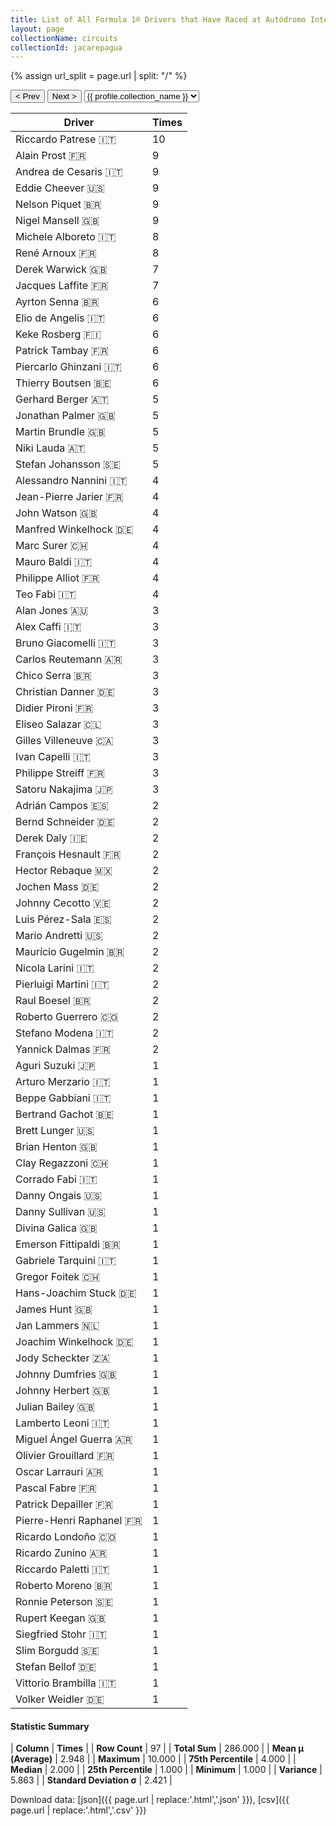 ```yaml
---
title: List of All Formula 1® Drivers that Have Raced at Autódromo Internacional Nelson Piquet
layout: page
collectionName: circuits
collectionId: jacarepagua
---
```


{% assign url_split = page.url | split: "/" %}
<div id="collection-navigation">
<button onclick="selector.options[selector.selectedIndex-1].value && (window.location = selector.options[selector.selectedIndex-1].value);">&lt; Prev</button>
<button onclick="selector.options[selector.selectedIndex+1].value && (window.location = selector.options[selector.selectedIndex+1].value);">Next &gt;</button>
<select id="selector" onchange="this.options[this.selectedIndex].value && (window.location = this.options[this.selectedIndex].value);">
  {% for collectionId in site.data[page.collectionName].refs %}
    {% if collectionId == page.collectionId %}
      {% assign selected = "selected" %}
    {% else %}
      {% assign selected = "" %}
    {% endif %}
    {% assign profile = site.data[page.collectionName][collectionId].profile %}
    <option value="/f1/{{ page.collectionName }}/{{ collectionId }}/{{ url_split[4] }}" {{ selected }}>{{ profile.collection_name }}</option>
  {% endfor %}
</select>
</div>

| Driver | Times |
|--|--|
| Riccardo Patrese 🇮🇹 | 10 |
| Alain Prost 🇫🇷 | 9 |
| Andrea de Cesaris 🇮🇹 | 9 |
| Eddie Cheever 🇺🇸 | 9 |
| Nelson Piquet 🇧🇷 | 9 |
| Nigel Mansell 🇬🇧 | 9 |
| Michele Alboreto 🇮🇹 | 8 |
| René Arnoux 🇫🇷 | 8 |
| Derek Warwick 🇬🇧 | 7 |
| Jacques Laffite 🇫🇷 | 7 |
| Ayrton Senna 🇧🇷 | 6 |
| Elio de Angelis 🇮🇹 | 6 |
| Keke Rosberg 🇫🇮 | 6 |
| Patrick Tambay 🇫🇷 | 6 |
| Piercarlo Ghinzani 🇮🇹 | 6 |
| Thierry Boutsen 🇧🇪 | 6 |
| Gerhard Berger 🇦🇹 | 5 |
| Jonathan Palmer 🇬🇧 | 5 |
| Martin Brundle 🇬🇧 | 5 |
| Niki Lauda 🇦🇹 | 5 |
| Stefan Johansson 🇸🇪 | 5 |
| Alessandro Nannini 🇮🇹 | 4 |
| Jean-Pierre Jarier 🇫🇷 | 4 |
| John Watson 🇬🇧 | 4 |
| Manfred Winkelhock 🇩🇪 | 4 |
| Marc Surer 🇨🇭 | 4 |
| Mauro Baldi 🇮🇹 | 4 |
| Philippe Alliot 🇫🇷 | 4 |
| Teo Fabi 🇮🇹 | 4 |
| Alan Jones 🇦🇺 | 3 |
| Alex Caffi 🇮🇹 | 3 |
| Bruno Giacomelli 🇮🇹 | 3 |
| Carlos Reutemann 🇦🇷 | 3 |
| Chico Serra 🇧🇷 | 3 |
| Christian Danner 🇩🇪 | 3 |
| Didier Pironi 🇫🇷 | 3 |
| Eliseo Salazar 🇨🇱 | 3 |
| Gilles Villeneuve 🇨🇦 | 3 |
| Ivan Capelli 🇮🇹 | 3 |
| Philippe Streiff 🇫🇷 | 3 |
| Satoru Nakajima 🇯🇵 | 3 |
| Adrián Campos 🇪🇸 | 2 |
| Bernd Schneider 🇩🇪 | 2 |
| Derek Daly 🇮🇪 | 2 |
| François Hesnault 🇫🇷 | 2 |
| Hector Rebaque 🇲🇽 | 2 |
| Jochen Mass 🇩🇪 | 2 |
| Johnny Cecotto 🇻🇪 | 2 |
| Luis Pérez-Sala 🇪🇸 | 2 |
| Mario Andretti 🇺🇸 | 2 |
| Maurício Gugelmin 🇧🇷 | 2 |
| Nicola Larini 🇮🇹 | 2 |
| Pierluigi Martini 🇮🇹 | 2 |
| Raul Boesel 🇧🇷 | 2 |
| Roberto Guerrero 🇨🇴 | 2 |
| Stefano Modena 🇮🇹 | 2 |
| Yannick Dalmas 🇫🇷 | 2 |
| Aguri Suzuki 🇯🇵 | 1 |
| Arturo Merzario 🇮🇹 | 1 |
| Beppe Gabbiani 🇮🇹 | 1 |
| Bertrand Gachot 🇧🇪 | 1 |
| Brett Lunger 🇺🇸 | 1 |
| Brian Henton 🇬🇧 | 1 |
| Clay Regazzoni 🇨🇭 | 1 |
| Corrado Fabi 🇮🇹 | 1 |
| Danny Ongais 🇺🇸 | 1 |
| Danny Sullivan 🇺🇸 | 1 |
| Divina Galica 🇬🇧 | 1 |
| Emerson Fittipaldi 🇧🇷 | 1 |
| Gabriele Tarquini 🇮🇹 | 1 |
| Gregor Foitek 🇨🇭 | 1 |
| Hans-Joachim Stuck 🇩🇪 | 1 |
| James Hunt 🇬🇧 | 1 |
| Jan Lammers 🇳🇱 | 1 |
| Joachim Winkelhock 🇩🇪 | 1 |
| Jody Scheckter 🇿🇦 | 1 |
| Johnny Dumfries 🇬🇧 | 1 |
| Johnny Herbert 🇬🇧 | 1 |
| Julian Bailey 🇬🇧 | 1 |
| Lamberto Leoni 🇮🇹 | 1 |
| Miguel Ángel Guerra 🇦🇷 | 1 |
| Olivier Grouillard 🇫🇷 | 1 |
| Oscar Larrauri 🇦🇷 | 1 |
| Pascal Fabre 🇫🇷 | 1 |
| Patrick Depailler 🇫🇷 | 1 |
| Pierre-Henri Raphanel 🇫🇷 | 1 |
| Ricardo Londoño 🇨🇴 | 1 |
| Ricardo Zunino 🇦🇷 | 1 |
| Riccardo Paletti 🇮🇹 | 1 |
| Roberto Moreno 🇧🇷 | 1 |
| Ronnie Peterson 🇸🇪 | 1 |
| Rupert Keegan 🇬🇧 | 1 |
| Siegfried Stohr 🇮🇹 | 1 |
| Slim Borgudd 🇸🇪 | 1 |
| Stefan Bellof 🇩🇪 | 1 |
| Vittorio Brambilla 🇮🇹 | 1 |
| Volker Weidler 🇩🇪 | 1 |

#### Statistic Summary

| **Column** | **Times** |
| **Row Count** | 97 |
| **Total Sum** | 286.000 |
| **Mean μ (Average)** | 2.948 |
| **Maximum** | 10.000 |
| **75th Percentile** | 4.000 |
| **Median** | 2.000 |
| **25th Percentile** | 1.000 |
| **Minimum** | 1.000 |
| **Variance** | 5.863 |
| **Standard Deviation σ** | 2.421 |

Download data: [json]({{ page.url | replace:'.html','.json' }}), [csv]({{ page.url | replace:'.html','.csv' }})
